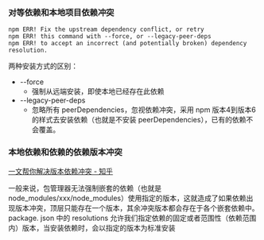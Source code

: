 

### 对等依赖和本地项目依赖冲突

```
npm ERR! Fix the upstream dependency conflict, or retry
npm ERR! this command with --force, or --legacy-peer-deps
npm ERR! to accept an incorrect (and potentially broken) dependency resolution.
```


两种安装方式的区别：
- --force
	- 强制从远端安装，即使本地已经存在此依赖
- --legacy-peer-deps
	- 忽略所有 peerDependencies，忽视依赖冲突，采用 npm 版本4到版本6的样式去安装依赖（也就是不安装 peerDependencies），已有的依赖不会覆盖。


### 本地依赖和依赖的依赖版本冲突

[一文帮你解决版本依赖冲突 - 知乎](https://zhuanlan.zhihu.com/p/529545239)

一般来说，包管理器无法强制嵌套的依赖（也就是 node_modules/xxx/node_modules）使用指定的版本，这就造成了如果依赖出现版本冲突，顶层只能存在一个版本，其余冲突版本都会存在于各个嵌套依赖中。
package. json 中的 resolutions 允许我们指定依赖的固定或者范围性（依赖范围内）版本，当安装依赖时，会以指定的版本为标准安装


